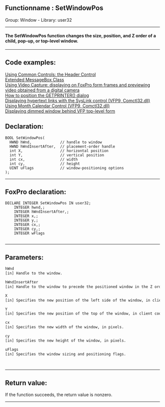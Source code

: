 <link rel="stylesheet" type="text/css" href="../../css/win32api.css">  
<link rel="stylesheet" href="https://cdnjs.cloudflare.com/ajax/libs/font-awesome/4.7.0/css/font-awesome.min.css">

## Functionname : SetWindowPos
Group: Window - Library: user32    
***  


#### The SetWindowPos function changes the size, position, and Z order of a child, pop-up, or top-level window.
***  


## Code examples:
[Using Common Controls: the Header Control](../../samples/sample_298.md)  
[Extended MessageBox Class](../../samples/sample_418.md)  
[Using Video Capture: displaying on FoxPro form frames and previewing video obtained from a digital camera](../../samples/sample_437.md)  
[How to position the GETPRINTER() dialog](../../samples/sample_482.md)  
[Displaying hypertext links with the SysLink control (VFP9, Comctl32.dll)](../../samples/sample_559.md)  
[Using Month Calendar Control (VFP9, Comctl32.dll)](../../samples/sample_560.md)  
[Displaying dimmed window behind VFP top-level form](../../samples/sample_578.md)  

## Declaration:
```foxpro  
BOOL SetWindowPos(
  HWND hWnd,             // handle to window
  HWND hWndInsertAfter,  // placement-order handle
  int X,                 // horizontal position
  int Y,                 // vertical position
  int cx,                // width
  int cy,                // height
  UINT uFlags            // window-positioning options
);  
```  
***  


## FoxPro declaration:
```foxpro  
DECLARE INTEGER SetWindowPos IN user32;
	INTEGER hwnd,;
	INTEGER hWndInsertAfter,;
	INTEGER x,;
	INTEGER y,;
	INTEGER cx,;
	INTEGER cy,;
	INTEGER wFlags
  
```  
***  


## Parameters:
```txt  
hWnd
[in] Handle to the window.

hWndInsertAfter
[in] Handle to the window to precede the positioned window in the Z order.

X
[in] Specifies the new position of the left side of the window, in client coordinates.

Y
[in] Specifies the new position of the top of the window, in client coordinates.

cx
[in] Specifies the new width of the window, in pixels.

cy
[in] Specifies the new height of the window, in pixels.

uFlags
[in] Specifies the window sizing and positioning flags.

  
```  
***  


## Return value:
If the function succeeds, the return value is nonzero.  
***  

